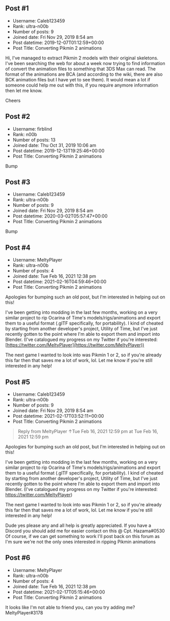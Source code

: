 ## Post #1
- Username: Caleb123459
- Rank: ultra-n00b
- Number of posts: 9
- Joined date: Fri Nov 29, 2019 8:54 am
- Post datetime: 2019-12-07T01:12:59+00:00
- Post Title: Converting Pikmin 2 animations

Hi, I've managed to extract Pikmin 2 models with their original skeletons. I've been searching the web for about a week now trying to find information of convert the animation files to something that 3DS Max can read. The format of the animations are BCA (and according to the wiki, there are also BCK animation files but I have yet to see them). It would mean a lot if someone could help me out with this, if you require anymore information then let me know.

Cheers
## Post #2
- Username: firblind
- Rank: n00b
- Number of posts: 13
- Joined date: Thu Oct 31, 2019 10:06 am
- Post datetime: 2019-12-13T19:25:46+00:00
- Post Title: Converting Pikmin 2 animations

Bump
## Post #3
- Username: Caleb123459
- Rank: ultra-n00b
- Number of posts: 9
- Joined date: Fri Nov 29, 2019 8:54 am
- Post datetime: 2020-03-02T05:57:47+00:00
- Post Title: Converting Pikmin 2 animations

Bump
## Post #4
- Username: MeltyPlayer
- Rank: ultra-n00b
- Number of posts: 4
- Joined date: Tue Feb 16, 2021 12:38 pm
- Post datetime: 2021-02-16T04:59:46+00:00
- Post Title: Converting Pikmin 2 animations

Apologies for bumping such an old post, but I'm interested in helping out on this!

I've been getting into modding in the last few months, working on a very similar project to rip Ocarina of Time's models/rigs/animations and export them to a useful format (.glTF specifically, for portability). I kind of cheated by starting from another developer's project, Utility of Time, but I've just recently gotten to the point where I'm able to export them and import into Blender. (I've catalogued my progress on my Twitter if you're interested: [https://twitter.com/MeltyPlayer](https://twitter.com/MeltyPlayer))

The next game I wanted to look into was Pikmin 1 or 2, so if you're already this far then that saves me a lot of work, lol. Let me know if you're still interested in any help!
## Post #5
- Username: Caleb123459
- Rank: ultra-n00b
- Number of posts: 9
- Joined date: Fri Nov 29, 2019 8:54 am
- Post datetime: 2021-02-17T03:52:11+00:00
- Post Title: Converting Pikmin 2 animations

> Reply from MeltyPlayer ↑Tue Feb 16, 2021 12:59 pm at Tue Feb 16, 2021 12:59 pm
>
> 
Apologies for bumping such an old post, but I'm interested in helping out on this!

I've been getting into modding in the last few months, working on a very similar project to rip Ocarina of Time's models/rigs/animations and export them to a useful format (.glTF specifically, for portability). I kind of cheated by starting from another developer's project, Utility of Time, but I've just recently gotten to the point where I'm able to export them and import into Blender. (I've catalogued my progress on my Twitter if you're interested: https://twitter.com/MeltyPlayer)

The next game I wanted to look into was Pikmin 1 or 2, so if you're already this far then that saves me a lot of work, lol. Let me know if you're still interested in any help!

Dude yes please  any and all help is greatly appreciated. If you have a Discord you should add me for easier contact on this @ Cpt. Hazama#0530
Of course, if we can get something to work I'll post back on this forum as I'm sure we're not the only ones interested in ripping Pikmin animations
## Post #6
- Username: MeltyPlayer
- Rank: ultra-n00b
- Number of posts: 4
- Joined date: Tue Feb 16, 2021 12:38 pm
- Post datetime: 2021-02-17T05:15:46+00:00
- Post Title: Converting Pikmin 2 animations

It looks like I'm not able to friend you, can you try adding me? MeltyPlayer#3178
